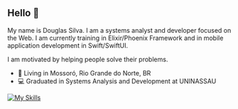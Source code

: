 ## Hello 👋

<!--
**douglassilvadeveloper/douglassilvadeveloper** is a ✨ _special_ ✨ repository because its `README.md` (this file) appears on your GitHub profile.

Here are some ideas to get you started:

- 🔭 I’m currently working on ...
- 🌱 I’m currently learning ...
- 👯 I’m looking to collaborate on ...
- 🤔 I’m looking for help with ...
- 💬 Ask me about ...
- 📫 How to reach me: ...
- 😄 Pronouns: ...
- ⚡ Fun fact: ...
-->

<!-- ![Anurag's GitHub stats](https://github-readme-stats.vercel.app/api?username=douglassilvadeveloper&show_icons=true&theme=radical) -->

My name is Douglas Silva. I am a systems analyst and developer focused on the Web. I am currently training in Elixir/Phoenix Framework and in mobile application development in Swift/SwiftUI.

I am motivated by helping people solve their problems.

- 📍 Living in Mossoró, Rio Grande do Norte, BR
- 💻 Graduated in Systems Analysis and Development at UNINASSAU
  

[![My Skills](https://skillicons.dev/icons?i=python,js,elixir,swift)](https://skillicons.dev)
    
